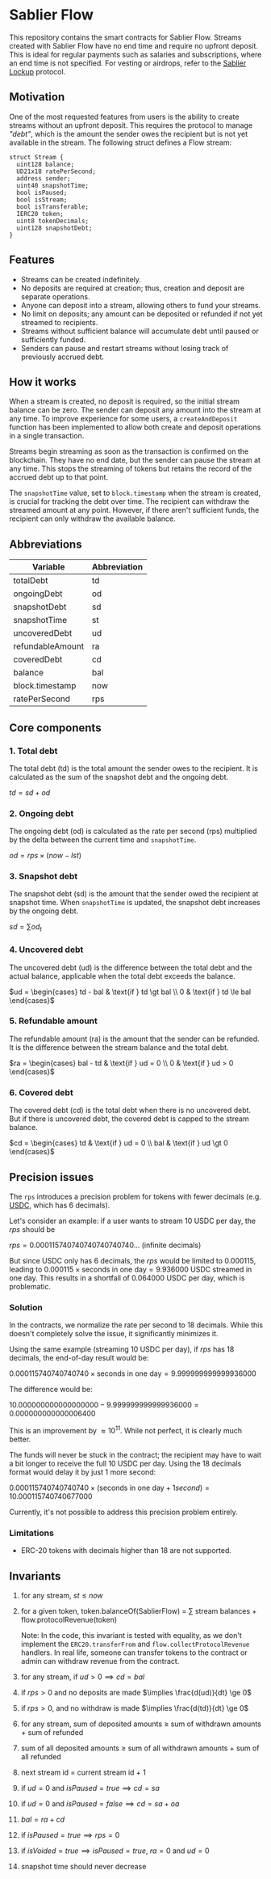 # Sablier Flow

This repository contains the smart contracts for Sablier Flow. Streams created with Sablier Flow have no end time and
require no upfront deposit. This is ideal for regular payments such as salaries and subscriptions, where an end time is
not specified. For vesting or airdrops, refer to the [Sablier Lockup](https://github.com/sablier-labs/v2-core/)
protocol.

## Motivation

One of the most requested features from users is the ability to create streams without an upfront deposit. This requires
the protocol to manage _"debt"_, which is the amount the sender owes the recipient but is not yet available in the
stream. The following struct defines a Flow stream:

```solidity
struct Stream {
  uint128 balance;
  UD21x18 ratePerSecond;
  address sender;
  uint40 snapshotTime;
  bool isPaused;
  bool isStream;
  bool isTransferable;
  IERC20 token;
  uint8 tokenDecimals;
  uint128 snapshotDebt;
}
```

## Features

- Streams can be created indefinitely.
- No deposits are required at creation; thus, creation and deposit are separate operations.
- Anyone can deposit into a stream, allowing others to fund your streams.
- No limit on deposits; any amount can be deposited or refunded if not yet streamed to recipients.
- Streams without sufficient balance will accumulate debt until paused or sufficiently funded.
- Senders can pause and restart streams without losing track of previously accrued debt.

## How it works

When a stream is created, no deposit is required, so the initial stream balance can be zero. The sender can deposit any
amount into the stream at any time. To improve experience for some users, a `createAndDeposit` function has been
implemented to allow both create and deposit operations in a single transaction.

Streams begin streaming as soon as the transaction is confirmed on the blockchain. They have no end date, but the sender
can pause the stream at any time. This stops the streaming of tokens but retains the record of the accrued debt up to
that point.

The `snapshotTime` value, set to `block.timestamp` when the stream is created, is crucial for tracking the debt over
time. The recipient can withdraw the streamed amount at any point. However, if there aren't sufficient funds, the
recipient can only withdraw the available balance.

## Abbreviations

| Variable         | Abbreviation |
| ---------------- | ------------ |
| totalDebt        | td           |
| ongoingDebt      | od           |
| snapshotDebt     | sd           |
| snapshotTime     | st           |
| uncoveredDebt    | ud           |
| refundableAmount | ra           |
| coveredDebt      | cd           |
| balance          | bal          |
| block.timestamp  | now          |
| ratePerSecond    | rps          |

## Core components

### 1. Total debt

The total debt (td) is the total amount the sender owes to the recipient. It is calculated as the sum of the snapshot
debt and the ongoing debt.

$td = sd + od$

### 2. Ongoing debt

The ongoing debt (od) is calculated as the rate per second (rps) multiplied by the delta between the current time and
`snapshotTime`.

$od = rps \times (now - lst)$

### 3. Snapshot debt

The snapshot debt (sd) is the amount that the sender owed the recipient at snapshot time. When `snapshotTime` is
updated, the snapshot debt increases by the ongoing debt.

$sd = \sum od_t$

### 4. Uncovered debt

The uncovered debt (ud) is the difference between the total debt and the actual balance, applicable when the total debt
exceeds the balance.

$`ud = \begin{cases} td - bal & \text{if } td \gt bal \\ 0 & \text{if } td \le bal \end{cases}`$

### 5. Refundable amount

The refundable amount (ra) is the amount that the sender can be refunded. It is the difference between the stream
balance and the total debt.

$`ra = \begin{cases} bal - td & \text{if } ud = 0 \\ 0 & \text{if } ud > 0 \end{cases}`$

### 6. Covered debt

The covered debt (cd) is the total debt when there is no uncovered debt. But if there is uncovered debt, the covered
debt is capped to the stream balance.

$`cd = \begin{cases} td & \text{if } ud = 0 \\ bal & \text{if } ud \gt 0 \end{cases}`$

## Precision issues

The `rps` introduces a precision problem for tokens with fewer decimals (e.g.
[USDC](https://etherscan.io/token/0xa0b86991c6218b36c1d19d4a2e9eb0ce3606eb48s), which has 6 decimals).

Let's consider an example: if a user wants to stream 10 USDC per day, the _rps_ should be

$rps = 0.000115740740740740740740...$ (infinite decimals)

But since USDC only has 6 decimals, the _rps_ would be limited to $0.000115$, leading to
$0.000115 \times \text{seconds in one day} = 9.936000$ USDC streamed in one day. This results in a shortfall of
$0.064000$ USDC per day, which is problematic.

### Solution

In the contracts, we normalize the rate per second to 18 decimals. While this doesn't completely solve the issue, it
significantly minimizes it.

Using the same example (streaming 10 USDC per day), if _rps_ has 18 decimals, the end-of-day result would be:

$0.000115740740740740 \times \text{seconds in one day} = 9.999999999999936000$

The difference would be:

$10.000000000000000000 - 9.999999999999936000 = 0.000000000000006400$

This is an improvement by $\approx 10^{11}$. While not perfect, it is clearly much better.

The funds will never be stuck in the contract; the recipient may have to wait a bit longer to receive the full 10 USDC
per day. Using the 18 decimals format would delay it by just 1 more second:

$0.000115740740740740 \times (\text{seconds in one day} + 1 second) = 10.000115740740677000$

Currently, it's not possible to address this precision problem entirely.

### Limitations

- ERC-20 tokens with decimals higher than 18 are not supported.

## Invariants

1. for any stream, $st \le now$

2. for a given token, token.balanceOf(SablierFlow) = $\sum$ stream balances + flow.protocolRevenue(token)

   Note: In the code, this invariant is tested with equality, as we don't implement the `ERC20.transferFrom` and
   `flow.collectProtocolRevenue` handlers. In real life, someone can transfer tokens to the contract or admin can
   withdraw revenue from the contract.

3. for any stream, if $ud > 0 \implies cd = bal$

4. if $rps \gt 0$ and no deposits are made $\implies \frac{d(ud)}{dt} \ge 0$

5. if $rps \gt 0$, and no withdraw is made $\implies \frac{d(td)}{dt} \ge 0$

6. for any stream, sum of deposited amounts $\ge$ sum of withdrawn amounts + sum of refunded

7. sum of all deposited amounts $\ge$ sum of all withdrawn amounts + sum of all refunded

8. next stream id = current stream id + 1

9. if $ud = 0$ and $isPaused = true \implies cd = sa$

10. if $ud = 0$ and $isPaused = false \implies cd = sa + oa$

11. $bal = ra + cd$

12. if $isPaused = true \implies rps = 0$

13. if $isVoided = true \implies isPaused = true$, $ra = 0$ and $ud = 0$

14. snapshot time should never decrease
